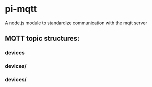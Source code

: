 # pi-mqtt
A node.js module to standardize communication with the mqtt server

## MQTT topic structures:

### devices
### devices/<deviceID>
### devices/<deviceID>
